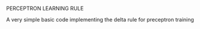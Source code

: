 PERCEPTRON LEARNING RULE 
 
 A very simple basic code implementing the delta rule for preceptron training
